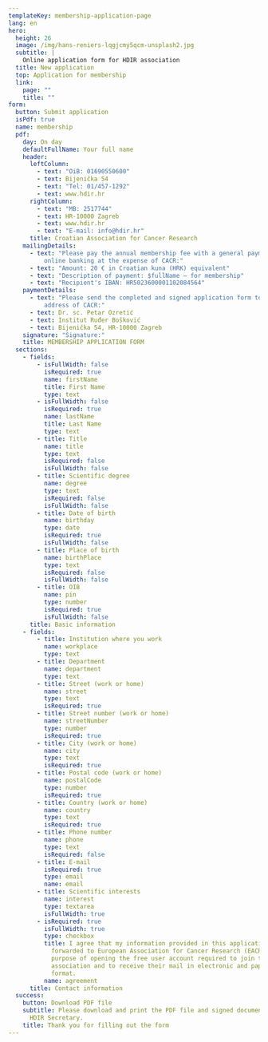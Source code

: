 ```yaml
---
templateKey: membership-application-page
lang: en
hero:
  height: 26
  image: /img/hans-reniers-lqgjcmy5qcm-unsplash2.jpg
  subtitle: |
    Online application form for HDIR association
  title: New application
  top: Application for membership
  link:
    page: ""
    title: ""
form:
  button: Submit application
  isPdf: true
  name: membership
  pdf:
    day: On day
    defaultFullName: Your full name
    header:
      leftColumn:
        - text: "OiB: 01690550600"
        - text: Bijenička 54
        - text: "Tel: 01/457-1292"
        - text: www.hdir.hr
      rightColumn:
        - text: "MB: 2517744"
        - text: HR-10000 Zagreb
        - text: www.hdir.hr
        - text: "E-mail: info@hdir.hr"
      title: Croatian Association for Cancer Research
    mailingDetails:
      - text: "Please pay the annual membership fee with a general payment slip or
          online banking at the expense of CACR:"
      - text: "Amount: 20 € in Croatian kuna (HRK) equivalent"
      - text: "Description of payment: $fullName – for membership"
      - text: "Recipient's IBAN: HR5023600001102084564"
    paymentDetails:
      - text: "Please send the completed and signed application form to the Secretary's
          address of CACR:"
      - text: Dr. sc. Petar Ozretić
      - text: Institut Ruđer Bošković
      - text: Bijenička 54, HR-10000 Zagreb
    signature: "Signature:"
    title: MEMBERSHIP APPLICATION FORM
  sections:
    - fields:
        - isFullWidth: false
          isRequired: true
          name: firstName
          title: First Name
          type: text
        - isFullWidth: false
          isRequired: true
          name: lastName
          title: Last Name
          type: text
        - title: Title
          name: title
          type: text
          isRequired: false
          isFullWidth: false
        - title: Scientific degree
          name: degree
          type: text
          isRequired: false
          isFullWidth: false
        - title: Date of birth
          name: birthday
          type: date
          isRequired: true
          isFullWidth: false
        - title: Place of birth
          name: birthPlace
          type: text
          isRequired: false
          isFullWidth: false
        - title: OIB
          name: pin
          type: number
          isRequired: true
          isFullWidth: false
      title: Basic information
    - fields:
        - title: Institution where you work
          name: workplace
          type: text
        - title: Department
          name: department
          type: text
        - title: Street (work or home)
          name: street
          type: text
          isRequired: true
        - title: Street number (work or home)
          name: streetNumber
          type: number
          isRequired: true
        - title: City (work or home)
          name: city
          type: text
          isRequired: true
        - title: Postal code (work or home)
          name: postalCode
          type: number
          isRequired: true
        - title: Country (work or home)
          name: country
          type: text
          isRequired: true
        - title: Phone number
          name: phone
          type: text
          isRequired: false
        - title: E-mail
          isRequired: true
          type: email
          name: email
        - title: Scientific interests
          name: interest
          type: textarea
          isFullWidth: true
        - isRequired: true
          isFullWidth: true
          type: checkbox
          title: I agree that my information provided in this application will be
            forwarded to European Association for Cancer Research (EACR) for the
            purpose of opening the free user account required to join the above
            association and to receive their mail in electronic and paper form
            format.
          name: agreement
      title: Contact information
  success:
    button: Download PDF file
    subtitle: Please download and print the PDF file and signed document send to
      HDIR Secretary.
    title: Thank you for filling out the form
---
```

